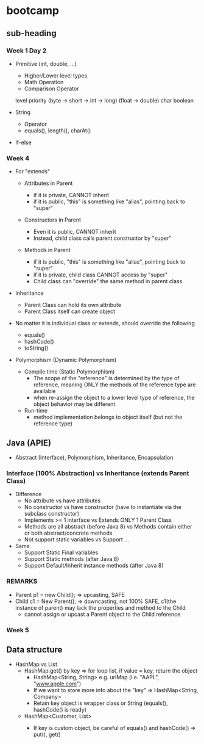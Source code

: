 # bootcamp

## sub-heading

### Week 1 Day 2
- Primitive (int, double, ...)
  - Higher/Lower level types
  - Math Operation
  - Comparison Operator

  level priority 
  (byte -> short -> int -> long)
  (float -> double)
  char
  boolean


- String
  - Operator
  - equals(), length(), charAt()
  
- If-else

### Week 4
- For "extends"
  - Attributes in Parent
    - if it is private, CANNOT inherit
    - if it is public, "this" is something like "alias", pointing back to "super"
  
  - Constructors in Parent 
    - Even it is public, CANNOT inherit
    - Instead, child class calls parent constructor by "super"

  - Methods in Parent
    - if it is public, "this" is something like "alias", pointing back to "super"
    - if it is private, child class CANNOT access by "super"
    - Child class can "override" the same method in parent class

- Inheritance
  - Parent Class can hold its own attribute
  - Parent Class itself can create object

- No matter it is individual class or extends, should override the following
  - equals()
  - hashCode()
  - toString()

- Polymorphism (Dynamic Polymorphism)
  - Compile time (Static Polymorphism)
    - The scope of the "reference" is determined by the type of reference, meaning ONLY the methods of the reference type are available
    - when re-assign the object to a lower level type of reference, the object behavior may be different
  - Run-time
    - method implementation belongs to object itself (but not the reference type)

## Java (APIE)
  - Abstract (Interface), Polymorphism, Inheritance, Encapsulation

### Interface (100% Abstraction) vs Inheritance (extends Parent Class)
- Difference
  - No attribute vs have attributes
  - No constructor vs have constructor (have to instantiate via the subclass constructor)
  - Implements >= 1 interface vs Extends ONLY 1 Parent Class
  - Methods are all abstract (before Java 8) vs Methods contain either or both abstract/concrete methods
  - Not support static variables vs Support ...
- Same
  - Support Static Final variables
  - Support Static methods (after Java 8)
  - Support Default/Inherit instance methods (after Java 8)



### REMARKS
- Parent p1 = new Child(); => upcasting, SAFE
- Child c1 = New Parent(); => downcasting, not 100% SAFE, c1(the instance of parent) may lack the properties and method to the Child
  - cannot assign or upcast a Parent object to the Child reference

### Week 5

## Data structure

  - HashMap vs List
    - HashMap.get() by key => for loop list, if value = key, return the object
      - HashMap<String, String> e.g. urlMap (i.e. "AAPL", "www.apple.com")
      - If we want to store more info about the "key" => HashMap<String, Company>
      - Retain key object is wrapper class or String (equals(), hashCode() is ready)
    - HashMap<Customer, List<Transaction>>
      - If key is custom object, be careful of equals() and hashCode() => put(), get()

